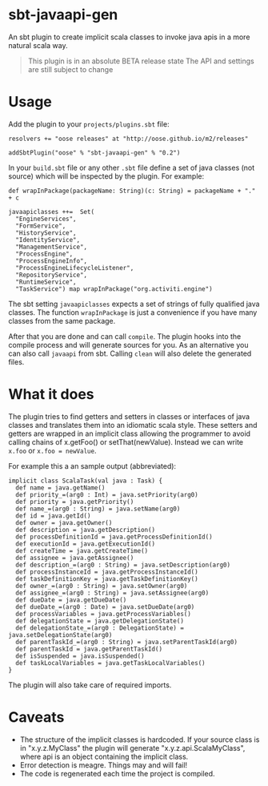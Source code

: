sbt-javaapi-gen
===============

An sbt plugin to create implicit scala classes to invoke java apis in a more natural scala way.

> This plugin is in an absolute BETA release state
> The API and settings are still subject to change

Usage
=====

Add the plugin to your `projects/plugins.sbt` file:

    resolvers += "oose releases" at "http://oose.github.io/m2/releases"
    
    addSbtPlugin("oose" % "sbt-javaapi-gen" % "0.2")

In your `build.sbt` file or any other `.sbt` file define a set of java classes (not source) which will be inspected by the plugin. For example:

    def wrapInPackage(packageName: String)(c: String) = packageName + "." + c
    
    javaapiclasses ++=  Set(
      "EngineServices",
      "FormService",
      "HistoryService",
      "IdentityService",
      "ManagementService",
      "ProcessEngine",
      "ProcessEngineInfo",
      "ProcessEngineLifecycleListener",
      "RepositoryService",
      "RuntimeService",
      "TaskService") map wrapInPackage("org.activiti.engine")

The sbt setting `javaapiclasses` expects a set of strings of fully qualified java classes. The function `wrapInPackage` is just a convenience if you have many classes from the same package.

After that you are done and can call `compile`. The plugin hooks into the compile process and will generate sources for you. As an alternative you can also call `javaapi` from sbt. Calling `clean` will also delete the generated files.

What it does
============

The plugin tries to find getters and setters in classes or interfaces of java classes and translates them into an idiomatic scala style. These setters and getters are wrapped in an implicit class allowing the programmer to avoid calling chains of x.getFoo() or setThat(newValue). Instead we can write `x.foo` or `x.foo = newValue`.

For example this a an sample output (abbreviated):

    implicit class ScalaTask(val java : Task) {
      def name = java.getName()
      def priority_=(arg0 : Int) = java.setPriority(arg0)
      def priority = java.getPriority()
      def name_=(arg0 : String) = java.setName(arg0)
      def id = java.getId()
      def owner = java.getOwner()
      def description = java.getDescription()
      def processDefinitionId = java.getProcessDefinitionId()
      def executionId = java.getExecutionId()
      def createTime = java.getCreateTime()
      def assignee = java.getAssignee()
      def description_=(arg0 : String) = java.setDescription(arg0)
      def processInstanceId = java.getProcessInstanceId()
      def taskDefinitionKey = java.getTaskDefinitionKey()
      def owner_=(arg0 : String) = java.setOwner(arg0)
      def assignee_=(arg0 : String) = java.setAssignee(arg0)
      def dueDate = java.getDueDate()
      def dueDate_=(arg0 : Date) = java.setDueDate(arg0)
      def processVariables = java.getProcessVariables()
      def delegationState = java.getDelegationState()
      def delegationState_=(arg0 : DelegationState) = java.setDelegationState(arg0)
      def parentTaskId_=(arg0 : String) = java.setParentTaskId(arg0)
      def parentTaskId = java.getParentTaskId()
      def isSuspended = java.isSuspended()
      def taskLocalVariables = java.getTaskLocalVariables()
    }

The plugin will also take care of required imports.

Caveats
=======

* The structure of the implicit classes is hardcoded. If your source class is in "x.y.z.MyClass" the plugin will generate "x.y.z.api.ScalaMyClass", where api is an object containing the implicit class.
* Error detection is meagre. Things may and will fail!
* The code is regenerated each time the project is compiled.


